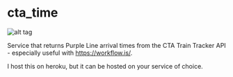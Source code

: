 # cta_time
![alt tag](http://www.chicago-l.org/operations/lines/images/line_maps/PurpleLine.jpg)

Service that returns Purple Line arrival times from the CTA Train Tracker API  - especially useful with https://workflow.is/.

I host this on heroku, but it can be hosted on your service of choice.
